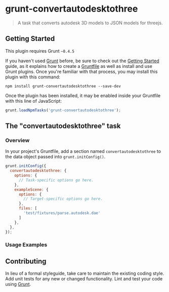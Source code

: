 # grunt-convertautodesktothree

> A task that converts autodesk 3D models to JSON models for threejs.

## Getting Started
This plugin requires Grunt `~0.4.5`

If you haven't used [Grunt](http://gruntjs.com/) before, be sure to check out the [Getting Started](http://gruntjs.com/getting-started) guide, as it explains how to create a [Gruntfile](http://gruntjs.com/sample-gruntfile) as well as install and use Grunt plugins. Once you're familiar with that process, you may install this plugin with this command:

```shell
npm install grunt-convertautodesktothree --save-dev
```

Once the plugin has been installed, it may be enabled inside your Gruntfile with this line of JavaScript:

```js
grunt.loadNpmTasks('grunt-convertautodesktothree');
```

## The "convertautodesktothree" task

### Overview
In your project's Gruntfile, add a section named `convertautodesktothree` to the data object passed into `grunt.initConfig()`.

```js
grunt.initConfig({
  convertautodesktothree: {
    options: {
      // Task-specific options go here.
    },
    exampleScene: {
      options: {
        // Target-specific options go here.
      },
      files: [
        'test/fixtures/parse.autodesk.dae'
      ]
    },
  },
});
```

### Usage Examples


## Contributing
In lieu of a formal styleguide, take care to maintain the existing coding style. Add unit tests for any new or changed functionality. Lint and test your code using [Grunt](http://gruntjs.com/).